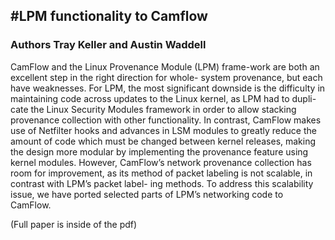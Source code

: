#LPM functionality to Camflow
-----------------------------

### Authors Tray Keller and Austin Waddell

CamFlow and the Linux Provenance Module (LPM) frame-work 
are both an excellent step in the right direction for whole-
system provenance, but each have weaknesses. For LPM, the
most significant downside is the difficulty in maintaining
code across updates to the Linux kernel, as LPM had to dupli-
cate the Linux Security Modules framework in order to allow
stacking provenance collection with other functionality. In
contrast, CamFlow makes use of Netfilter hooks and advances
in LSM modules to greatly reduce the amount of code which
must be changed between kernel releases, making the design
more modular by implementing the provenance feature using
kernel modules. However, CamFlow’s network provenance
collection has room for improvement, as its method of packet
labeling is not scalable, in contrast with LPM’s packet label-
ing methods. To address this scalability issue, we have ported
selected parts of LPM’s networking code to CamFlow.

(Full paper is inside of the pdf)
